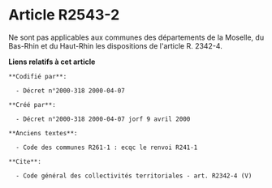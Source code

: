# Article R2543-2

Ne sont pas applicables aux communes des départements de la Moselle, du Bas-Rhin et du Haut-Rhin les dispositions de
l'article R. 2342-4.

**Liens relatifs à cet article**

	**Codifié par**:

	  - Décret n°2000-318 2000-04-07

	**Créé par**:

	  - Décret n°2000-318 2000-04-07 jorf 9 avril 2000

	**Anciens textes**:

	  - Code des communes R261-1 : ecqc le renvoi R241-1

	**Cite**:

	  - Code général des collectivités territoriales - art. R2342-4 (V)

